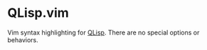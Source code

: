 # QLisp.vim

Vim syntax highlighting for [QLisp][qlisp]. There are no special options or
behaviors.

[qlisp]: https://gitlab.com/whooie/qlisp
